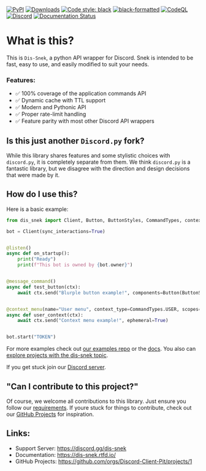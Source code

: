 [![PyPI](https://img.shields.io/pypi/v/dis-snek)](https://pypi.org/project/dis-snek/)
[![Downloads](https://static.pepy.tech/personalized-badge/dis-snek?period=total&units=abbreviation&left_color=grey&right_color=green&left_text=pip%20installs)](https://pepy.tech/project/dis-snek)
[![Code style: black](https://img.shields.io/badge/code%20style-black-000000.svg)](https://github.com/psf/black)
[![black-formatted](https://img.shields.io/github/workflow/status/Discord-Snake-Pit/dis-snek/black-action/master?label=Black%20Format&logo=github)](https://github.com/Discord-Snake-Pit/Dis-Snek/actions/workflows/black.yml)
[![CodeQL](https://img.shields.io/github/workflow/status/Discord-Snake-Pit/dis-snek/CodeQL/master?label=CodeQL&logo=Github)](https://github.com/Discord-Snake-Pit/Dis-Snek/actions/workflows/codeql-analysis.yml)
[![Discord](https://img.shields.io/discord/870046872864165888?color=%235865F2&label=Server&logo=discord&logoColor=%235865F2)](https://discord.gg/dis-snek)
[![Documentation Status](https://readthedocs.org/projects/dis-snek/badge/?version=latest)](https://dis-snek.readthedocs.io/en/latest/?badge=latest)

# What is this?
This is `Dis-Snek`, a python API wrapper for Discord.
Snek is intended to be fast, easy to use, and easily modified to suit your needs.

### Features:
- ✅ 100% coverage of the application commands API
- ✅ Dynamic cache with TTL support
- ✅ Modern and Pythonic API
- ✅ Proper rate-limit handling
- ✅ Feature parity with most other Discord API wrappers

## Is this just another `Discord.py` fork?
While this library shares features and some stylistic choices with `discord.py`, it is completely separate from them. We think `discord.py` is a fantastic library, but we disagree with the direction and design decisions that were made by it.

## How do I use this?
Here is a basic example:

```python
from dis_snek import Client, Button, ButtonStyles, CommandTypes, context_menu, message_command, listen

bot = Client(sync_interactions=True)


@listen()
async def on_startup():
    print("Ready")
    print(f"This bot is owned by {bot.owner}")


@message_command()
async def test_button(ctx):
    await ctx.send("Blurple button example!", components=Button(ButtonStyles.BLURPLE, "Click me"))


@context_menu(name="User menu", context_type=CommandTypes.USER, scopes=[931832853770149918])
async def user_context(ctx):
    await ctx.send("Context menu example!", ephemeral=True)


bot.start("TOKEN")
```
For more examples check out [our examples repo](https://github.com/Discord-Snake-Pit/examples) or the [docs](https://dis-snek.readthedocs.io/). You also can [explore projects with the dis-snek topic](https://github.com/topics/dis-snek).

If you get stuck join our [Discord server](https://discord.gg/dis-snek).


## "Can I contribute to this project?"
Of course, we welcome all contributions to this library. Just ensure you follow our [requirements](/CONTRIBUTING.md).
If youre stuck for things to contribute, check out our [GitHub Projects](https://github.com/orgs/Discord-Snake-Pit/projects/1) for inspiration.

## Links:
- Support Server: https://discord.gg/dis-snek
- Documentation:  https://dis-snek.rtfd.io/
- GitHub Projects: https://github.com/orgs/Discord-Client-Pit/projects/1

